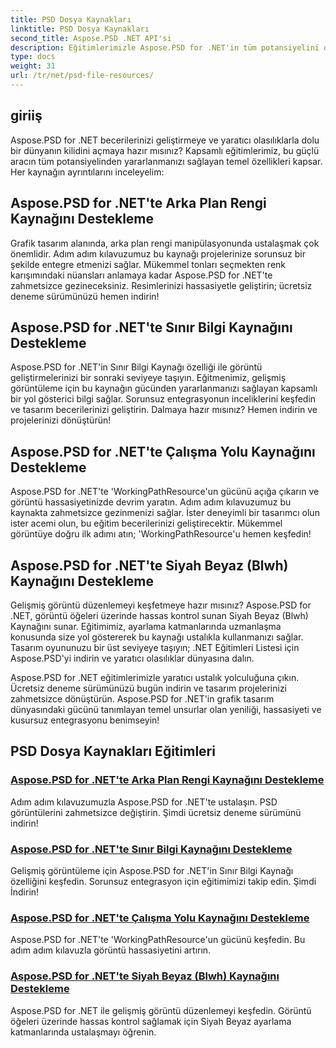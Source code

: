 ```yaml
---
title: PSD Dosya Kaynakları
linktitle: PSD Dosya Kaynakları
second_title: Aspose.PSD .NET API'si
description: Eğitimlerimizle Aspose.PSD for .NET'in tüm potansiyelini ortaya çıkarın. Arka plan rengine, kenarlık bilgilerine, çalışma yoluna ve siyah beyaz kaynaklara sorunsuz bir şekilde hakim olun.
type: docs
weight: 31
url: /tr/net/psd-file-resources/
---
```


## giriiş

Aspose.PSD for .NET becerilerinizi geliştirmeye ve yaratıcı olasılıklarla dolu bir dünyanın kilidini açmaya hazır mısınız? Kapsamlı eğitimlerimiz, bu güçlü aracın tüm potansiyelinden yararlanmanızı sağlayan temel özellikleri kapsar. Her kaynağın ayrıntılarını inceleyelim:

## Aspose.PSD for .NET'te Arka Plan Rengi Kaynağını Destekleme

Grafik tasarım alanında, arka plan rengi manipülasyonunda ustalaşmak çok önemlidir. Adım adım kılavuzumuz bu kaynağı projelerinize sorunsuz bir şekilde entegre etmenizi sağlar. Mükemmel tonları seçmekten renk karışımındaki nüansları anlamaya kadar Aspose.PSD for .NET'te zahmetsizce gezineceksiniz. Resimlerinizi hassasiyetle geliştirin; ücretsiz deneme sürümünüzü hemen indirin!

## Aspose.PSD for .NET'te Sınır Bilgi Kaynağını Destekleme

Aspose.PSD for .NET'in Sınır Bilgi Kaynağı özelliği ile görüntü geliştirmelerinizi bir sonraki seviyeye taşıyın. Eğitmenimiz, gelişmiş görüntüleme için bu kaynağın gücünden yararlanmanızı sağlayan kapsamlı bir yol gösterici bilgi sağlar. Sorunsuz entegrasyonun inceliklerini keşfedin ve tasarım becerilerinizi geliştirin. Dalmaya hazır mısınız? Hemen indirin ve projelerinizi dönüştürün!

## Aspose.PSD for .NET'te Çalışma Yolu Kaynağını Destekleme

Aspose.PSD for .NET'te 'WorkingPathResource'un gücünü açığa çıkarın ve görüntü hassasiyetinizde devrim yaratın. Adım adım kılavuzumuz bu kaynakta zahmetsizce gezinmenizi sağlar. İster deneyimli bir tasarımcı olun ister acemi olun, bu eğitim becerilerinizi geliştirecektir. Mükemmel görüntüye doğru ilk adımı atın; 'WorkingPathResource'u hemen keşfedin!

## Aspose.PSD for .NET'te Siyah Beyaz (Blwh) Kaynağını Destekleme

Gelişmiş görüntü düzenlemeyi keşfetmeye hazır mısınız? Aspose.PSD for .NET, görüntü öğeleri üzerinde hassas kontrol sunan Siyah Beyaz (Blwh) Kaynağını sunar. Eğitimimiz, ayarlama katmanlarında uzmanlaşma konusunda size yol göstererek bu kaynağı ustalıkla kullanmanızı sağlar. Tasarım oyununuzu bir üst seviyeye taşıyın; .NET Eğitimleri Listesi için Aspose.PSD'yi indirin ve yaratıcı olasılıklar dünyasına dalın.

Aspose.PSD for .NET eğitimlerimizle yaratıcı ustalık yolculuğuna çıkın. Ücretsiz deneme sürümünüzü bugün indirin ve tasarım projelerinizi zahmetsizce dönüştürün. Aspose.PSD for .NET'in grafik tasarım dünyasındaki gücünü tanımlayan temel unsurlar olan yeniliği, hassasiyeti ve kusursuz entegrasyonu benimseyin!

## PSD Dosya Kaynakları Eğitimleri
### [Aspose.PSD for .NET'te Arka Plan Rengi Kaynağını Destekleme](./supporting-background-color-resource/)
Adım adım kılavuzumuzla Aspose.PSD for .NET'te ustalaşın. PSD görüntülerini zahmetsizce değiştirin. Şimdi ücretsiz deneme sürümünü indirin!
### [Aspose.PSD for .NET'te Sınır Bilgi Kaynağını Destekleme](./supporting-border-information-resource/)
Gelişmiş görüntüleme için Aspose.PSD for .NET'in Sınır Bilgi Kaynağı özelliğini keşfedin. Sorunsuz entegrasyon için eğitimimizi takip edin. Şimdi İndirin!
### [Aspose.PSD for .NET'te Çalışma Yolu Kaynağını Destekleme](./supporting-working-path-resource/)
Aspose.PSD for .NET'te 'WorkingPathResource'un gücünü keşfedin. Bu adım adım kılavuzla görüntü hassasiyetini artırın.
### [Aspose.PSD for .NET'te Siyah Beyaz (Blwh) Kaynağını Destekleme](./supporting-black-and-white-blwh-resource/)
Aspose.PSD for .NET ile gelişmiş görüntü düzenlemeyi keşfedin. Görüntü öğeleri üzerinde hassas kontrol sağlamak için Siyah Beyaz ayarlama katmanlarında ustalaşmayı öğrenin.